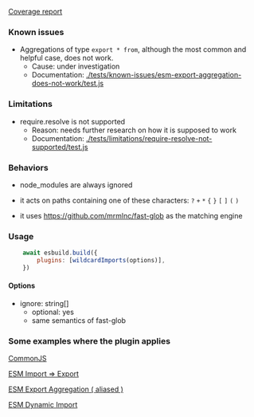 
<a href="./coverage.txt">Coverage report</a>

### Known issues

- Aggregations of type `export * from`, although the most common and helpful case, does not work.
  - Cause: under investigation
  - Documentation: <a href="./tests/known-issues/esm-export-aggregation-does-not-work/test.js">./tests/known-issues/esm-export-aggregation-does-not-work/test.js</a>

### Limitations

- require.resolve is not supported
  - Reason: needs further research on how it is supposed to work
  - Documentation: <a href="./tests/limitations/require-resolve-not-supported/test.js">./tests/limitations/require-resolve-not-supported/test.js</a>

### Behaviors

- node_modules are always ignored

- it acts on paths containing one of these characters: `?` `+` `*` `{` `}` `[` `]` `(` `)`

- it uses https://github.com/mrmlnc/fast-glob as the matching engine

### Usage

```javascript
    await esbuild.build({
        plugins: [wildcardImports(options)],
    })
```

#### Options

- ignore: string[]
   - optional: yes 
   - same semantics of fast-glob

### Some examples where the plugin applies

<a href="./tests/cjs-require/test.js#L16">CommonJS</a>

<a href="./tests/esm-import-export/test.js#L16">ESM Import => Export</a>

<a href="./tests/esm-export-aggregation-with-alias/test.js#L16">ESM Export Aggregation ( aliased )</a>

<a href="./tests/esm-dynamic-import/test.js#L16">ESM Dynamic Import</a>
